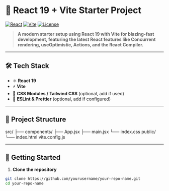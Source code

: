 # 🚀 React 19 + Vite Starter Project

[![React](https://img.shields.io/badge/React-19-blue?logo=react)](https://react.dev/)
[![Vite](https://img.shields.io/badge/Vite-5.2-purple?logo=vite)](https://vitejs.dev/)
[![License](https://img.shields.io/badge/license-MIT-green.svg)](LICENSE)

> **A modern starter setup using React 19 with Vite for blazing-fast development, featuring the latest React features like Concurrent rendering, useOptimistic, Actions, and the React Compiler.**

---

## 🛠 **Tech Stack**

- ⚛️ **React 19**
- ⚡ **Vite**
- 💅 **CSS Modules / Tailwind CSS** (optional, add if used)
- 📝 **ESLint & Prettier** (optional, add if configured)

---

## 📂 **Project Structure**

src/
├── components/
├── App.jsx
├── main.jsx
└── index.css
public/
└── index.html
vite.config.js


---

## 🚀 **Getting Started**

1. **Clone the repository**

```bash
git clone https://github.com/yourusername/your-repo-name.git
cd your-repo-name

